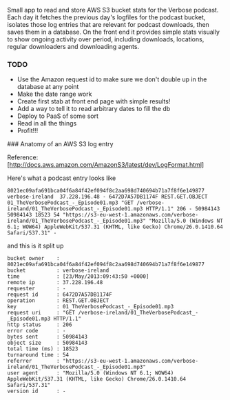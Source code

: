 
Small app to read and store AWS S3 bucket stats for the Verbose podcast. Each day it fetches the previous day's logfiles for the podcast bucket, isolates those log entries that are relevant for podcast downloads, then saves them in a database. On the front end it provides simple stats visually to show ongoing activity over period, including downloads, locations, regular downloaders and downloading agents.

### TODO

 * Use the Amazon request id to make sure we don't double up in the database at any point
 * Make the date range work
 * Create first stab at front end page with simple results!
 * Add a way to tell it to read arbitrary dates to fill the db
 * Deploy to PaaS of some sort
 * Read in all the things
 * Profit!!!

### Anatomy of an AWS S3 log entry

Reference: [http://docs.aws.amazon.com/AmazonS3/latest/dev/LogFormat.html]

Here's what a podcast entry looks like

```
8021ec09afa691bca04f6a84f42ef094f8c2aa698d740694b71a7f8f6e149877 verbose-ireland  37.228.196.48 - 6472D7A57DB1174F REST.GET.OBJECT 01_TheVerbosePodcast_-_Episode01.mp3 "GET /verbose-ireland/01_TheVerbosePodcast_-_Episode01.mp3 HTTP/1.1" 206 - 50984143 50984143 18523 54 "https://s3-eu-west-1.amazonaws.com/verbose-ireland/01_TheVerbosePodcast_-_Episode01.mp3" "Mozilla/5.0 (Windows NT 6.1; WOW64) AppleWebKit/537.31 (KHTML, like Gecko) Chrome/26.0.1410.64 Safari/537.31" -
```

and this is it split up

```
bucket owner    : 8021ec09afa691bca04f6a84f42ef094f8c2aa698d740694b71a7f8f6e149877 
bucket          : verbose-ireland 
time            : [23/May/2013:09:43:50 +0000] 
remote ip       : 37.228.196.48 
requester       : - 
request id      : 6472D7A57DB1174F 
operation       : REST.GET.OBJECT 
key             : 01_TheVerbosePodcast_-_Episode01.mp3 
request uri     : "GET /verbose-ireland/01_TheVerbosePodcast_-_Episode01.mp3 HTTP/1.1" 
http status     : 206 
error code      : - 
bytes sent      : 50984143 
object size     : 50984143 
total time (ms) : 18523 
turnaround time : 54 
referrer        : "https://s3-eu-west-1.amazonaws.com/verbose-ireland/01_TheVerbosePodcast_-_Episode01.mp3" 
user agent      : "Mozilla/5.0 (Windows NT 6.1; WOW64) AppleWebKit/537.31 (KHTML, like Gecko) Chrome/26.0.1410.64 Safari/537.31" 
version id      : -
```